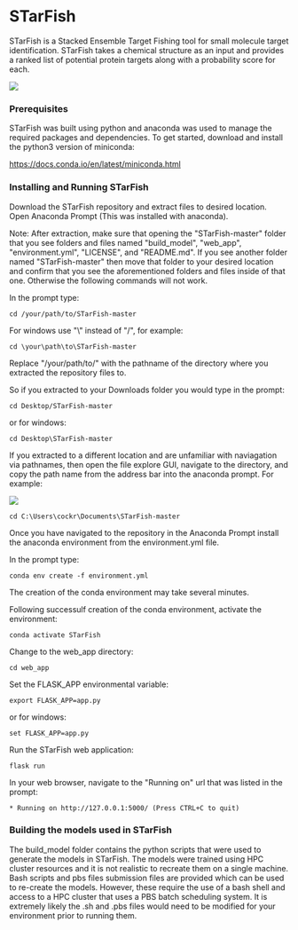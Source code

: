 # STarFish

STarFish is a Stacked Ensemble Target Fishing tool for small molecule target
identification. STarFish takes a chemical structure as an input and provides
a ranked list of potential protein targets along with a probability score 
for each.

![](https://i.imgur.com/B8xJKGC.gif)

### Prerequisites

STarFish was built using python and anaconda was used to manage the required 
packages and dependencies. To get started, download and install the python3 
version of miniconda:

https://docs.conda.io/en/latest/miniconda.html

### Installing and Running STarFish

Download the STarFish repository and extract files to desired location.
Open Anaconda Prompt (This was installed with anaconda).

Note: After extraction, make sure that opening the "STarFish-master" folder 
that you see folders and files named "build_model", "web_app",
"environment.yml", "LICENSE", and "README.md". If you see another folder named
"STarFish-master" then move that folder to your desired location and confirm
that you see the aforementioned folders and files inside of that one. Otherwise
the following commands will not work.

In the prompt type:
```
cd /your/path/to/STarFish-master
```
For windows use "\\" instead of "/", for example:
```
cd \your\path\to\STarFish-master
```

Replace "/your/path/to/" with the pathname of the directory where you 
extracted the repository files to.

So if you extracted to your Downloads folder you would type in the prompt:
```
cd Desktop/STarFish-master
```
or for windows:
```
cd Desktop\STarFish-master
```

If you extracted to a different location and are unfamiliar with naviagation
via pathnames, then open the file explore GUI, navigate to the directory,
and copy the path name from the address bar into the anaconda prompt.
For example:

![](https://i.imgur.com/H5vy9Ht.png)
```
cd C:\Users\cockr\Documents\STarFish-master
```

Once you have navigated to the repository in the Anaconda Prompt install
the anaconda environment from the environment.yml file.

In the prompt type:
```
conda env create -f environment.yml
```
The creation of the conda environment may take several minutes.

Following successulf creation of the conda environment, activate the 
environment:
```
conda activate STarFish
```

Change to the web_app directory:
```
cd web_app
```

Set the FLASK_APP environmental variable:
```
export FLASK_APP=app.py
```
or for windows:
```
set FLASK_APP=app.py
```

Run the STarFish web application:
```
flask run
```

In your web browser, navigate to the "Running on" url that was listed in the
prompt:
```
* Running on http://127.0.0.1:5000/ (Press CTRL+C to quit)
```

### Building the models used in STarFish

The build_model folder contains the python scripts that were used to generate 
the models in STarFish. The models were trained using HPC cluster resources and
it is not realistic to recreate them on a single machine. Bash scripts and pbs 
files submission files are provided which can be used to re-create the models.
However, these require the use of a bash shell and access to a HPC cluster that
uses a PBS batch scheduling system. It is extremely likely the .sh and .pbs 
files would need to be modified for your environment prior to running them.


